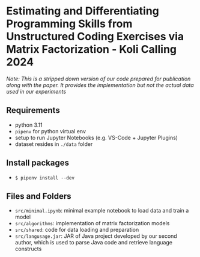 # Estimating and Differentiating Programming Skills from Unstructured Coding Exercises via Matrix Factorization - Koli Calling 2024

*Note: This is a stripped down version of our code prepared for publication along with the paper. It provides the implementation but not the actual data used in our experiments*

## Requirements
- python 3.11
- `pipenv` for python virtual env
- setup to run Jupyter Notebooks (e.g. VS-Code + Jupyter Plugins)
- dataset resides in `./data` folder

## Install packages
- `$ pipenv install --dev`

## Files and Folders
- `src/minimal.ipynb`: minimal example notebook to load data and train a model
- `src/algorithms`: implementation of matrix factorization models
- `src/shared`: code for data loading and preparation
- `src/langusage.jar`: JAR of Java project developed by our second author, which is used to parse Java code and retrieve language constructs
